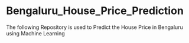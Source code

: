 # Bengaluru_House_Price_Prediction
The following Repository is used to Predict the House Price in Bengaluru using Machine Learning 
